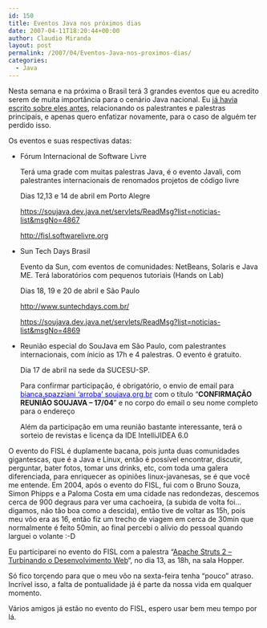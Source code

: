 ```yaml
---
id: 150
title: Eventos Java nos próximos dias
date: 2007-04-11T18:20:44+00:00
author: Claudio Miranda
layout: post
permalink: /2007/04/Eventos-Java-nos-proximos-dias/
categories:
  - Java
---
```

Nesta semana e na próxima o Brasil terá 3 grandes eventos que eu acredito serem de muita importância para o cenário Java nacional. Eu [já havia escrito sobre eles antes](http://www.claudius.com.br/blog/claudio/?permalink=Javali-e-FISL&smm=y), relacionando os palestrantes e palestras principais, e apenas quero enfatizar novamente, para o caso de alguém ter perdido isso.
  
  


Os eventos e suas respectivas datas: 

  * Fórum Internacional de Software Livre
    
      
    Terá uma grade com muitas palestras Java, é o evento Javali, com palestrantes internacionais de renomados projetos de código livre
    
      
    Dias 12,13 e 14 de abril em Porto Alegre
    
      
    <a target="_blank" href="https://soujava.dev.java.net/servlets/ReadMsg?list=noticias-list&msgNo=4867">https://soujava.dev.java.net/servlets/ReadMsg?list=noticias-list&msgNo=4867</a>
    
      
    <a target="_blank" href="http://fisl.softwarelivre.org">http://fisl.softwarelivre.org</a></p> 
  * Sun Tech Days Brasil
    
      
    Evento da Sun, com eventos de comunidades: NetBeans, Solaris e Java ME. Terá laboratórios com pequenos tutoriais (Hands on Lab)
    
      
    Dias 18, 19 e 20 de abril e São Paulo
    
      
    <a target="_blank" href="http://www.suntechdays.com.br/">http://www.suntechdays.com.br/</a>
    
      
    <a target="_blank" href="https://soujava.dev.java.net/servlets/ReadMsg?list=noticias-list&msgNo=4869">https://soujava.dev.java.net/servlets/ReadMsg?list=noticias-list&msgNo=4869</a></p> 
  * Reunião especial do SouJava em São Paulo, com palestrantes internacionais, com ínicio as 17h e 4 palestras. O evento é gratuito.
    
      
    Dia 17 de abril na sede da SUCESU-SP.
    
      
    Para confirmar participação, é obrigatório, o envio de email para <font color="#0003ff"><u>bianca.spazziani &#8216;arroba&#8217; soujava,org,br</u></font> com o título &#8220;**CONFIRMAÇÃO REUNIÃO SOUJAVA &#8211; 17/04**&#8221; e no corpo do email o seu nome completo para o endereço
    
      
    Além da participação em uma reunião bastante interessante, terá o sorteio de revistas e licença da IDE IntelliJIDEA 6.0
    
    

O evento do FISL é duplamente bacana, pois junta duas comunidades gigantescas, que é a Java e Linux, então é possível encontrar, discutir, perguntar, bater fotos, tomar uns drinks, etc, com toda uma galera diferenciada, para enriquecer as opiniões linux-javanesas, se é que você me entende. Em 2004, após o evento do FISL, fui com o Bruno Souza, Simon Phipps e a Paloma Costa em uma cidade nas redondezas, descemos cerca de 900 degraus para ver uma cachoeira, (a subida de volta foi&#8230; digamos, não tão boa como a descida), então tive de voltar as 15h, pois meu vôo era as 16, então fiz um trecho de viagem em cerca de 30min que normalmente é feito 50min, ao final percebi o alívio do pessoal quando larguei o volante :-D

Eu participarei no evento do FISL com a palestra &#8220;<a target="_blank" href="http://fisl.softwarelivre.org/8.0/papers/pub/programacao/583">Apache Struts 2 &#8211; Turbinando o Desenvolvimento Web</a>&#8220;, no dia 13, as 18h, na sala Hopper.
  
  
</p> 

Só fico torçendo para que o meu vôo na sexta-feira tenha &#8220;pouco&#8221; atraso. Incrível isso, a falta de pontualidade já é parte da nossa vida em qualquer momento. 

Vários amigos já estão no evento do FISL, espero usar bem meu tempo por lá. </p>